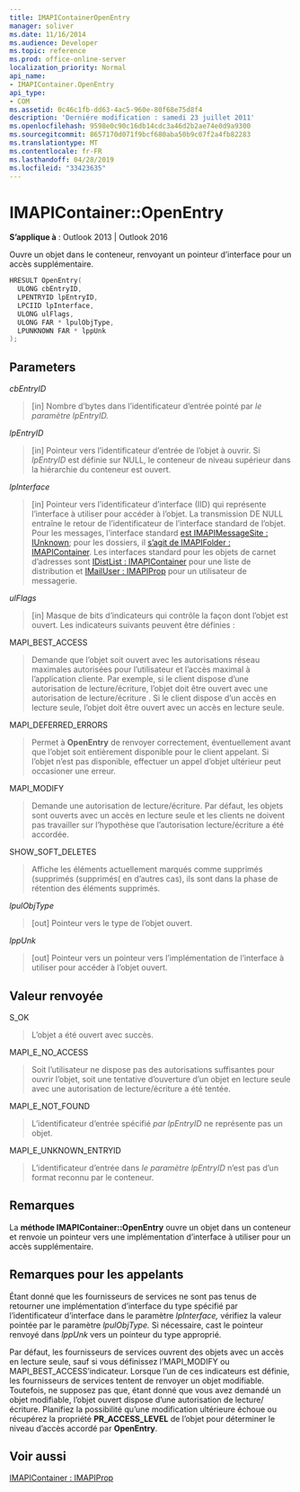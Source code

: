 ```yaml
---
title: IMAPIContainerOpenEntry
manager: soliver
ms.date: 11/16/2014
ms.audience: Developer
ms.topic: reference
ms.prod: office-online-server
localization_priority: Normal
api_name:
- IMAPIContainer.OpenEntry
api_type:
- COM
ms.assetid: 0c46c1fb-dd63-4ac5-960e-80f68e75d8f4
description: 'Derniére modification : samedi 23 juillet 2011'
ms.openlocfilehash: 9598e0c90c16db14cdc3a46d2b2ae74e0d9a9300
ms.sourcegitcommit: 8657170d071f9bcf680aba50b9c07f2a4fb82283
ms.translationtype: MT
ms.contentlocale: fr-FR
ms.lasthandoff: 04/28/2019
ms.locfileid: "33423635"
---
```

# <a name="imapicontaineropenentry"></a>IMAPIContainer::OpenEntry

  
  
**S’applique à** : Outlook 2013 | Outlook 2016 
  
Ouvre un objet dans le conteneur, renvoyant un pointeur d’interface pour un accès supplémentaire.
  
```cpp
HRESULT OpenEntry(
  ULONG cbEntryID,
  LPENTRYID lpEntryID,
  LPCIID lpInterface,
  ULONG ulFlags,
  ULONG FAR * lpulObjType,
  LPUNKNOWN FAR * lppUnk
);
```

## <a name="parameters"></a>Parameters

 _cbEntryID_
  
> [in] Nombre d’bytes dans l’identificateur d’entrée pointé par _le paramètre lpEntryID._ 
    
 _lpEntryID_
  
> [in] Pointeur vers l’identificateur d’entrée de l’objet à ouvrir. Si  _lpEntryID_ est définie sur NULL, le conteneur de niveau supérieur dans la hiérarchie du conteneur est ouvert. 
    
 _lpInterface_
  
> [in] Pointeur vers l’identificateur d’interface (IID) qui représente l’interface à utiliser pour accéder à l’objet. La transmission DE NULL entraîne le retour de l’identificateur de l’interface standard de l’objet. Pour les messages, l’interface standard [est IMAPIMessageSite : IUnknown](imapimessagesiteiunknown.md); pour les dossiers, il [s’agit de IMAPIFolder : IMAPIContainer](imapifolderimapicontainer.md). Les interfaces standard pour les objets de carnet d’adresses sont [IDistList : IMAPIContainer](idistlistimapicontainer.md) pour une liste de distribution et [IMailUser : IMAPIProp](imailuserimapiprop.md) pour un utilisateur de messagerie. 
    
 _ulFlags_
  
> [in] Masque de bits d’indicateurs qui contrôle la façon dont l’objet est ouvert. Les indicateurs suivants peuvent être définies :
    
MAPI_BEST_ACCESS 
  
> Demande que l’objet soit ouvert avec les autorisations réseau maximales autorisées pour l’utilisateur et l’accès maximal à l’application cliente. Par exemple, si le client dispose d’une autorisation de lecture/écriture, l’objet doit être ouvert avec une autorisation de lecture/écriture . Si le client dispose d’un accès en lecture seule, l’objet doit être ouvert avec un accès en lecture seule. 
    
MAPI_DEFERRED_ERRORS 
  
> Permet à **OpenEntry** de renvoyer correctement, éventuellement avant que l’objet soit entièrement disponible pour le client appelant. Si l’objet n’est pas disponible, effectuer un appel d’objet ultérieur peut occasioner une erreur. 
    
MAPI_MODIFY 
  
> Demande une autorisation de lecture/écriture. Par défaut, les objets sont ouverts avec un accès en lecture seule et les clients ne doivent pas travailler sur l’hypothèse que l’autorisation lecture/écriture a été accordée. 
    
SHOW_SOFT_DELETES
  
> Affiche les éléments actuellement marqués comme supprimés (supprimés (supprimés( en d’autres cas), ils sont dans la phase de rétention des éléments supprimés.
    
 _lpulObjType_
  
> [out] Pointeur vers le type de l’objet ouvert.
    
 _lppUnk_
  
> [out] Pointeur vers un pointeur vers l’implémentation de l’interface à utiliser pour accéder à l’objet ouvert.
    
## <a name="return-value"></a>Valeur renvoyée

S_OK 
  
> L’objet a été ouvert avec succès.
    
MAPI_E_NO_ACCESS 
  
> Soit l’utilisateur ne dispose pas des autorisations suffisantes pour ouvrir l’objet, soit une tentative d’ouverture d’un objet en lecture seule avec une autorisation de lecture/écriture a été tentée.
    
MAPI_E_NOT_FOUND 
  
> L’identificateur d’entrée spécifié  _par lpEntryID_ ne représente pas un objet. 
    
MAPI_E_UNKNOWN_ENTRYID 
  
> L’identificateur d’entrée dans  _le paramètre lpEntryID_ n’est pas d’un format reconnu par le conteneur. 
    
## <a name="remarks"></a>Remarques

La **méthode IMAPIContainer::OpenEntry** ouvre un objet dans un conteneur et renvoie un pointeur vers une implémentation d’interface à utiliser pour un accès supplémentaire. 
  
## <a name="notes-to-callers"></a>Remarques pour les appelants

Étant donné que les fournisseurs de services ne sont pas tenus de retourner une implémentation d’interface du type spécifié par l’identificateur d’interface dans le paramètre _lpInterface,_ vérifiez la valeur pointée par le paramètre _lpulObjType._ Si nécessaire, cast le pointeur renvoyé dans  _lppUnk_ vers un pointeur du type approprié. 
  
Par défaut, les fournisseurs de services ouvrent des objets avec un accès en lecture seule, sauf si vous définissez l’MAPI_MODIFY ou MAPI_BEST_ACCESS’indicateur. Lorsque l’un de ces indicateurs est définie, les fournisseurs de services tentent de renvoyer un objet modifiable. Toutefois, ne supposez pas que, étant donné que vous avez demandé un objet modifiable, l’objet ouvert dispose d’une autorisation de lecture/écriture. Planifiez la possibilité qu’une modification ultérieure échoue ou récupérez la propriété **PR_ACCESS_LEVEL** de l’objet pour déterminer le niveau d’accès accordé par **OpenEntry**.
  
## <a name="see-also"></a>Voir aussi



[IMAPIContainer : IMAPIProp](imapicontainerimapiprop.md)

